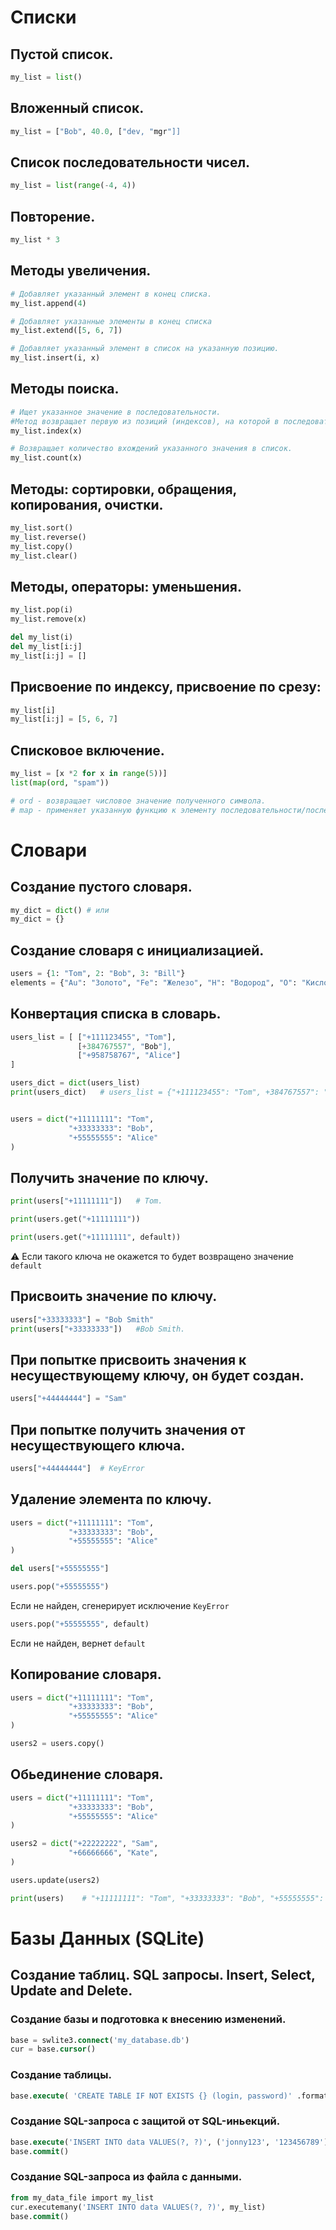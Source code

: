 # Списки


## Пустой список.
```python
my_list = list()
```


## Вложенный список.
```python
my_list = ["Bob", 40.0, ["dev, "mgr"]]
```

## Список последовательности чисел.
```python
my_list = list(range(-4, 4))
```

## Повторение.
```python
my_list * 3
```

## Методы увеличения.
```python
# Добавляет указанный элемент в конец списка.
my_list.append(4)

# Добавляет указанные элементы в конец списка
my_list.extend([5, 6, 7])

# Добавляет указанный элемент в список на указанную позицию.
my_list.insert(i, x)
```

## Методы поиска.
```python
# Ищет указанное значение в последовательности.
#Метод возвращает первую из позиций (индексов), на которой в последовательности обнаруживается искомое значение.
my_list.index(x)

# Возвращает количество вхождений указанного значения в список.
my_list.count(x)
```

## Методы: сортировки, обращения, копирования, очистки.
```python
my_list.sort()
my_list.reverse()
my_list.copy()
my_list.clear()
```

## Методы, операторы: уменьшения.
```python
my_list.pop(i)
my_list.remove(x)

del my_list(i)
del my_list[i:j]
my_list[i:j] = []
```

## Присвоение по индексу, присвоение по срезу:
```python
my_list[i]
my_list[i:j] = [5, 6, 7]

```

## Списковое включение.
```python
my_list = [x *2 for x in range(5))]
list(map(ord, "spam"))

# ord - возвращает числовое значение полученного символа.
# map - применяет указанную функцию к элементу последовательности/последовательностей.
```

# Словари


## Создание пустого словаря.
```python
my_dict = dict() # или
my_dict = {}
```

## Создание словаря с инициализацией.

```python
users = {1: "Tom", 2: "Bob", 3: "Bill"} 
elements = {"Au": "Золото", "Fe": "Железо", "H": "Водород", "O": "Кислород"}
```

## Конвертация списка в словарь.
```python
users_list = [ ["+111123455", "Tom"],
			   [+384767557", "Bob"],
			   ["+958758767", "Alice"]
]

users_dict = dict(users_list)
print(users_dict)	# users_list = {"+111123455": "Tom", +384767557": "Bob", "+958758767": "Alice"}


users = dict("+11111111": "Tom",
			 "+33333333": "Bob",
			 "+55555555": "Alice"
)
```

## Получить значение по ключу.
```python
print(users["+11111111"])	# Tom.

print(users.get("+11111111"))
```
```python
print(users.get("+11111111", default))
```
:warning: Если такого ключа не окажется то будет возвращено значение ``default``

## Присвоить значение по ключу.
```python
users["+33333333"] = "Bob Smith"
print(users["+33333333"])	#Bob Smith.
```

## При попытке присвоить значения к несуществующему ключу, он будет создан.
```python
users["+44444444"] = "Sam"
```

## При попытке получить значения от несуществующего ключа.
```python
users["+44444444"]	# KeyError
```

## Удаление элемента по ключу.
```python
users = dict("+11111111": "Tom",
			 "+33333333": "Bob",
			 "+55555555": "Alice"
)

del users["+55555555"]
```

```python
users.pop("+55555555") 
```
Если не найден, сгенерирует исключение ``KeyError``

```python
users.pop("+55555555", default) 
```
Если не найден, вернет ``default``

## Копирование словаря.
```python
users = dict("+11111111": "Tom",
			 "+33333333": "Bob",
			 "+55555555": "Alice"
)

users2 = users.copy()
```

## Обьединение словаря.
```python
users = dict("+11111111": "Tom",
			 "+33333333": "Bob",
			 "+55555555": "Alice"
)

users2 = dict("+22222222", "Sam",
			 "+66666666", "Kate",
)

users.update(users2)

print(users)	# "+11111111": "Tom", "+33333333": "Bob", "+55555555": "Alice", "+22222222": "Sam", "+66666666": "Kate".

```

# Базы Данных (SQLite)

## Создание таблиц. SQL запросы. Insert, Select, Update and Delete.

### Создание базы и подготовка к внесению изменений.
```sql
base = swlite3.connect('my_database.db')
cur = base.cursor()
```
### Создание таблицы.
```sql
base.execute( 'CREATE TABLE IF NOT EXISTS {} (login, password)' .format('data_members') ).base.commit()
```

### Создание SQL-запроса c защитой от SQL-иньекций.
```sql
base.execute('INSERT INTO data VALUES(?, ?)', ('jonny123', '123456789')
base.commit()
```

### Создание SQL-запроса из файла с данными.
```sql
from my_data_file import my_list 
cur.executemany('INSERT INTO data VALUES(?, ?)', my_list)
base.commit()
```

